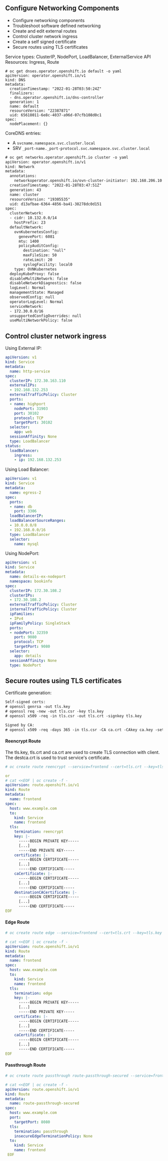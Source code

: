 ## Configure Networking Components ###
- Configure networking components
- Troubleshoot software defined networking
- Create and edit external routes
- Control cluster network ingress
- Create a self signed certificate
- Secure routes using TLS certificates


Service types: ClusterIP, NodePort, LoadBalancer, ExternalService
API Resources: Ingress, Route

```
# oc get dnses.operator.openshift.io default -o yaml
apiVersion: operator.openshift.io/v1
kind: DNS
metadata:
  creationTimestamp: "2022-01-28T03:50:24Z"
  finalizers:
  - dns.operator.openshift.io/dns-controller
  generation: 1
  name: default
  resourceVersion: "22387871"
  uid: 65618011-6e8c-4037-a96d-07cfb108d0c1
spec:
  nodePlacement: {}

```
CoreDNS entries:
- A `svcname.namespace.svc.cluster.local`
- SRV `_port-name._port-protocol.svc.namespace.svc.cluster.local`

```diff
# oc get networks.operator.openshift.io cluster -o yaml
apiVersion: operator.openshift.io/v1
kind: Network
metadata:
  annotations:
    networkoperator.openshift.io/ovn-cluster-initiator: 192.168.206.10
  creationTimestamp: "2022-01-28T03:47:51Z"
  generation: 43
  name: cluster
  resourceVersion: "19305535"
  uid: d13afbae-6364-4856-ba41-38278dc0d151
spec:
  clusterNetwork:
  - cidr: 10.132.0.0/14
    hostPrefix: 23
  defaultNetwork:
    ovnKubernetesConfig:
      genevePort: 6081
      mtu: 1400
      policyAuditConfig:
        destination: "null"
        maxFileSize: 50
        rateLimit: 20
        syslogFacility: local0
    type: OVNKubernetes
  deployKubeProxy: false
  disableMultiNetwork: false
  disableNetworkDiagnostics: false
  logLevel: Normal
  managementState: Managed
  observedConfig: null
  operatorLogLevel: Normal
  serviceNetwork:
  - 172.30.0.0/16
  unsupportedConfigOverrides: null
  useMultiNetworkPolicy: false

```

## Control cluster network ingress
Using External IP:
```yaml
apiVersion: v1
kind: Service
metadata:
  name: http-service
spec:
  clusterIP: 172.30.163.110
  externalIPs:
  - 192.168.132.253
  externalTrafficPolicy: Cluster
  ports:
  - name: highport
    nodePort: 31903
    port: 30102
    protocol: TCP
    targetPort: 30102
  selector:
    app: web
  sessionAffinity: None
  type: LoadBalancer
status:
  loadBalancer:
    ingress:
    - ip: 192.168.132.253
```

Using Load Balancer:
```yaml
apiVersion: v1
kind: Service
metadata:
  name: egress-2 
spec:
  ports:
  - name: db
    port: 3306 
  loadBalancerIP:
  loadBalancerSourceRanges: 
  - 10.0.0.0/8
  - 192.168.0.0/16
  type: LoadBalancer 
  selector:
    name: mysql 
```

Using NodePort:
```yaml
apiVersion: v1
kind: Service
metadata:
  name: details-ex-nodeport
  namespace: bookinfo
spec:
  clusterIP: 172.30.108.2
  clusterIPs:
  - 172.30.108.2
  externalTrafficPolicy: Cluster
  internalTrafficPolicy: Cluster
  ipFamilies:
  - IPv4
  ipFamilyPolicy: SingleStack
  ports:
  - nodePort: 32359
    port: 9080
    protocol: TCP
    targetPort: 9080
  selector:
    app: details
  sessionAffinity: None
  type: NodePort
```


## Secure routes using TLS certificates

Certificate generation:
```diff
Self-signed certs:
# openssl genrsa -out tls.key
# openssl req -new -out tls.csr -key tls.key
# openssl x509 -req -in tls.csr -out tls.crt -signkey tls.key

Signed by CA:
# openssl x509 -req -days 365 -in tls.csr -CA ca.crt -CAkey ca.key -set_serial 01 -out tls.crt
```

#### Reencrypt Route
The tls.key, tls.crt and ca.crt are used to create TLS connection with client. The destca.crt is used to trust service's certificate.

```yaml
# oc create route reencrypt --service=frontend --cert=tls.crt --key=tls.key --dest-ca-cert=destca.crt --ca-cert=ca.crt --hostname=www.example.com

or
# cat <<EOF | oc create -f -
apiVersion: route.openshift.io/v1
kind: Route
metadata:
  name: frontend
spec:
  host: www.example.com
  to:
    kind: Service
    name: frontend
  tls:
    termination: reencrypt
    key: |-
      -----BEGIN PRIVATE KEY-----
      [...]
      -----END PRIVATE KEY-----
    certificate: |-
      -----BEGIN CERTIFICATE-----
      [...]
      -----END CERTIFICATE-----
    caCertificate: |-
      -----BEGIN CERTIFICATE-----
      [...]
      -----END CERTIFICATE-----
    destinationCACertificate: |-
      -----BEGIN CERTIFICATE-----
      [...]
      -----END CERTIFICATE-----
EOF
```

#### Edge Route
```yaml
# oc create route edge --service=frontend --cert=tls.crt --key=tls.key --ca-cert=ca.crt --hostname=www.example.com

# cat <<EOF | oc create -f -
apiVersion: route.openshift.io/v1
kind: Route
metadata:
  name: frontend
spec:
  host: www.example.com
  to:
    kind: Service
    name: frontend
  tls:
    termination: edge
    key: |-
      -----BEGIN PRIVATE KEY-----
      [...]
      -----END PRIVATE KEY-----
    certificate: |-
      -----BEGIN CERTIFICATE-----
      [...]
      -----END CERTIFICATE-----
    caCertificate: |-
      -----BEGIN CERTIFICATE-----
      [...]
      -----END CERTIFICATE-----
EOF
```

#### Passthrough Route
```yaml
# oc create route passthrough route-passthrough-secured --service=frontend --port=8080

# cat <<EOF | oc create -f -
apiVersion: route.openshift.io/v1
kind: Route
metadata:
  name: route-passthrough-secured 
spec:
  host: www.example.com
  port:
    targetPort: 8080
  tls:
    termination: passthrough 
    insecureEdgeTerminationPolicy: None 
  to:
    kind: Service
    name: frontend
 EOF
 ```
